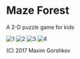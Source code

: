 # Maze Forest
A 2-D puzzle game for kids

![1](https://user-images.githubusercontent.com/21267455/69510926-a629c180-0f0c-11ea-975f-3afef77c6650.png)
![2](https://user-images.githubusercontent.com/21267455/69510927-a629c180-0f0c-11ea-81ef-b7a7578389ea.png)
![3](https://user-images.githubusercontent.com/21267455/69510929-a629c180-0f0c-11ea-8401-8104abaa2d36.png)
![4](https://user-images.githubusercontent.com/21267455/69510925-a629c180-0f0c-11ea-9818-67c123b6d9c2.png)

(C) 2017 Maxim Gorshkov
